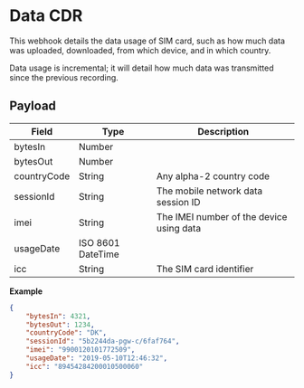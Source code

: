 # Data CDR

This webhook details the data usage of SIM card, such as how much data was uploaded, downloaded, from which device, and in which country.

Data usage is incremental; it will detail how much data was transmitted since the previous recording. 

## Payload

Field        | Type          | Description
------------ | ------------- | ------------
bytesIn | Number |
bytesOut | Number |
countryCode | String | Any alpha-2 country code
sessionId | String | The mobile network data session ID
imei | String | The IMEI number of the device using data
usageDate | ISO 8601 DateTime |
icc | String | The SIM card identifier

**Example**

```json
{
	"bytesIn": 4321,
	"bytesOut": 1234,
	"countryCode": "DK",
	"sessionId": "5b2244da-pgw-c/6faf764",
	"imei": "9900120101772509",
	"usageDate": "2019-05-10T12:46:32",
	"icc": "89454284200010500060"
}
```